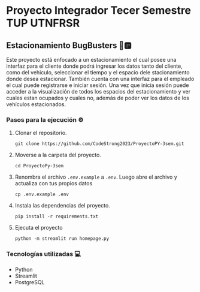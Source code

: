 # Proyecto Integrador Tecer Semestre TUP UTNFRSR
## Estacionamiento BugBusters 🚗🅿️
Este proyecto está enfocado a un estacionamiento el cual posee una interfaz para el cliente donde podrá ingresar los datos tanto del cliente, como del vehiculo, seleccionar el tiempo y el espacio dele stacionamiento donde desea estacionar. También cuenta con una interfaz para el empleado el cual puede registrarse e iniciar sesión. Una vez que inicia sesión puede acceder a la visualización de todos los espacios del estacionamiento y ver cuales estan ocupados y cuales no, además de poder ver los datos de los vehículos estacionados.
### Pasos para la ejecución ⚙️
1. Clonar el repositorio.

   ```git clone https://github.com/CodeStrong2023/ProyectoPY-3sem.git```
2. Moverse a la carpeta del proyecto.
   
    ```cd ProyectoPy-3sem```
  
3. Renombra el archivo `.env.example` a `.env`. Luego abre el archivo y actualiza con tus propios datos

   ```cp .env.example .env```
   
4. Instala las dependencias del proyecto.
   
   ```pip install -r requirements.txt```

5. Ejecuta el proyecto

   ```python -m streamlit run homepage.py```
### Tecnologías utilizadas 💻
- Python
- Streamlit
- PostgreSQL
